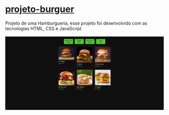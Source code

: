 # [projeto-burguer](https://suzimaramoura.github.io/projeto-burguer/)
Projeto de uma Hamburgueria,
esse projeto foi desenvolvido com as tecnologias HTML, CSS e JavaScript <br>
<br>
 <img src="img/imagem-readme (3).png" alt="Imagem do projeto" width="800" />
